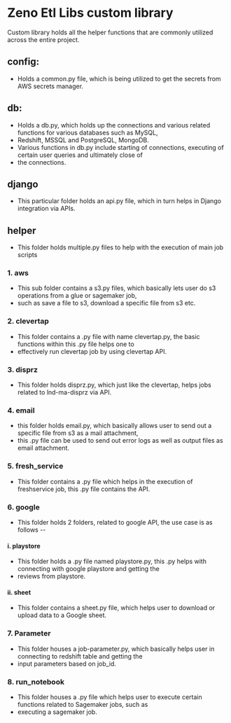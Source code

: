 # Zeno Etl Libs custom library 
Custom library holds all the helper functions that are commonly utilized across the entire project.

## config:
- Holds a common.py file, which is being utilized to get the secrets from AWS secrets manager.

## db: 
- Holds a db.py, which holds up the connections and various related functions for various databases such as MySQL,
- Redshift, MSSQL and PostgreSQL, MongoDB.
- Various functions in db.py include starting of connections, executing of certain user queries and ultimately close of
- the connections.

## django
- This particular folder holds an api.py file, which in turn helps in Django integration via APIs.

## helper
- This folder holds multiple.py files to help with the execution of main job scripts

### 1. aws
- This sub folder contains a s3.py files, which basically lets user do s3 operations from a glue or sagemaker job,
- such as save a file to s3, download a specific file from s3 etc.

### 2. clevertap
- This folder contains a .py file with name clevertap.py, the basic functions within this .py file helps one to
- effectively run clevertap job by using clevertap API.

### 3. disprz
- This folder holds disprz.py, which just like the clevertap, helps jobs related to lnd-ma-disprz via API.

### 4. email
- this folder holds email.py, which basically allows user to send out a specific file from s3 as a mail attachment,
- this .py file can be used to send out error logs as well as output files as email attachment.

### 5. fresh_service
- This folder contains a .py file which helps in the execution of freshservice job, this .py file contains the API.

### 6. google
- This folder holds 2 folders, related to google API, the use case is as follows -- 

#### i. playstore
- This folder holds a .py file named playstore.py, this .py helps with connecting with google playstore and getting the
- reviews from playstore.

#### ii. sheet
- This folder contains a sheet.py file, which helps user to download or upload data to a Google sheet.

### 7. Parameter
- This folder houses a job-parameter.py, which basically helps user in connecting to redshift table and getting the 
- input parameters based on job_id.

### 8. run_notebook
- This folder houses a .py file which helps user to execute certain functions related to Sagemaker jobs, such as
- executing a sagemaker job.

